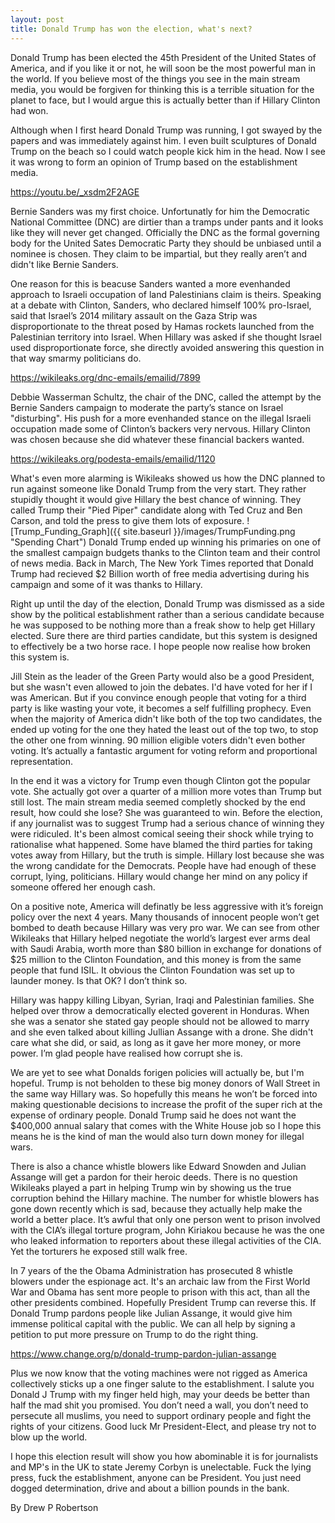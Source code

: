 ```yaml
---
layout: post
title: Donald Trump has won the election, what's next?
---
```


Donald Trump has been elected the 45th President of the United States of America, and if you like it or not, he will soon be the most powerful man in the world. If you believe most of the things you see in the main stream media, you would be forgiven for thinking this is a terrible situation for the planet to face, but I would argue this is actually better than if Hillary Clinton had won.

Although when I first heard Donald Trump was running, I got swayed by the papers and was immediately against him. I even built sculptures of Donald Trump on the beach so I could watch people kick him in the head. Now I see it was wrong to form an opinion of Trump based on the establishment media. 

<https://youtu.be/_xsdm2F2AGE>

Bernie Sanders was my first choice. Unfortunatly for him the Democratic National Committee (DNC) are dirtier than a tramps under pants and it looks like they will never get changed. Officially the DNC as the formal governing body for the United Sates Democratic Party they should be unbiased until a nominee is chosen. They claim to be impartial, but they really aren’t and didn't like Bernie Sanders.

One reason for this is beacuse Sanders wanted a more evenhanded approach to Israeli occupation of land Palestinians claim is theirs. Speaking at a debate with Clinton, Sanders, who declared himself 100% pro-Israel, said that Israel’s 2014 military assault on the Gaza Strip was disproportionate to the threat posed by Hamas rockets launched from the Palestinian territory into Israel. When Hillary was asked if she thought Israel used disproportionate force, she directly avoided answering this question in that way smarmy politicians do.

<https://wikileaks.org/dnc-emails/emailid/7899>

Debbie Wasserman Schultz, the chair of the DNC, called the attempt by the Bernie Sanders campaign to moderate the party’s stance on Israel "disturbing". His push for a more evenhanded stance on the illegal Israeli occupation made some of Clinton’s backers very nervous. Hillary Clinton was chosen because she did whatever these financial backers wanted.

<https://wikileaks.org/podesta-emails/emailid/1120>

What's even more alarming is Wikileaks showed us how the DNC planned to run against someone like Donald Trump from the very start. They rather stupidly thought it would give Hillary the best chance of winning. They called Trump their "Pied Piper" candidate along with Ted Cruz and Ben Carson, and told the press to give them lots of exposure.
![Trump_Funding_Graph]({{ site.baseurl }}/images/TrumpFunding.png "Spending Chart")
Donald Trump ended up winning his primaries on one of the smallest campaign budgets thanks to the Clinton team and their control of news media. Back in March, The New York Times reported that Donald Trump had recieved $2 Billion worth of free media advertising during his campaign and some of it was thanks to Hillary. 

Right up until the day of the election, Donald Trump was dismissed as a side show by the political establishment rather than a serious candidate because he was supposed to be nothing more than a freak show to help get Hillary elected. Sure there are third parties candidate, but this system is designed to effectively be a two horse race. I hope people now realise how broken this system is.

Jill Stein as the leader of the Green Party would also be a good President, but she wasn't even allowed to join the debates. I'd have voted for her if I was American. But if you convince enough people that voting for a third party is like wasting your vote, it becomes a self fulfilling prophecy. Even when the majority of America didn't like both of the top two candidates, the ended up voting for the one they hated the least out of the top two, to stop the other one from winning. 90 million eligible voters didn't even bother voting. It’s actually a fantastic argument for voting reform and proportional representation.

In the end it was a victory for Trump even though Clinton got the popular vote. She actually got over a quarter of a million more votes than Trump but still lost. The main stream media seemed completly shocked by the end result, how could she lose? She was guaranteed to win. Before the election, if any journalist was to suggest Trump had a serious chance of winning they were ridiculed. It's been almost comical seeing their shock while trying to rationalise what happened. Some have blamed the third parties for taking votes away from Hillary, but the truth is simple. Hillary lost because she was the wrong candidate for the Democrats. People have had enough of these corrupt, lying, politicians. Hillary would change her mind on any policy if someone offered her enough cash.

On a positive note, America will definatly be less aggressive with it’s foreign policy over the next 4 years. Many thousands of innocent people won’t get bombed to death because Hillary was very pro war. We can see from other Wikileaks that Hillary helped negotiate the world’s largest ever arms deal with Saudi Arabia, worth more than $80 billion in exchange for donations of $25 million to the Clinton Foundation, and this money is from the same people that fund ISIL. It obvious the Clinton Foundation was set up to launder money. Is that OK? I don’t think so.

Hillary was happy killing Libyan, Syrian, Iraqi and Palestinian families. She helped over throw a democratically elected goverent in Honduras. When she was a senator she stated gay people should not be allowed to marry and she even talked about killing Jullian Assange with a drone. She didn't care what she did, or said, as long as it gave her more money, or more power. I’m glad people have realised how corrupt she is.

We are yet to see what Donalds forigen policies will actually be, but I'm hopeful. Trump is not beholden to these big money donors of Wall Street in the same way Hillary was. So hopefully this means he won’t be forced into making questionable decisions to increase the profit of the super rich at the expense of ordinary people. Donald Trump said he does not want the $400,000 annual salary that comes with the White House job so I hope this means he is the kind of man the would also turn down money for illegal wars.

There is also a chance whistle blowers like Edward Snowden and Julian Assange will get a pardon for their heroic deeds. There is no question Wikileaks played a part in helping Trump win by showing us the true corruption behind the Hillary machine. The number for whistle blowers has gone down recently which is sad, because they actually help make the world a better place. It’s awful that only one person went to prison involved with the CIA’s illegal torture program, John Kiriakou because he was the one who leaked information to reporters about these illegal activities of the CIA. Yet the torturers he exposed still walk free.
 
In 7 years of the the Obama Administration has prosecuted 8 whistle blowers under the espionage act. It's an archaic law from the First World War and Obama has sent more people to prison with this act, than all the other presidents combined. Hopefully President Trump can reverse this. If Donald Trump pardons people like Julian Assange, it would give him immense political capital with the public. We can all help by signing a petition to put more pressure on Trump to do the right thing.

<https://www.change.org/p/donald-trump-pardon-julian-assange>

Plus we now know that the voting machines were not rigged as America collectively sticks up a one finger salute to the establishment. I salute you Donald J Trump with my finger held high, may your deeds be better than half the mad shit you promised. You don’t need a wall, you don’t need to persecute all muslims, you need to support ordinary people and fight the rights of your citizens. Good luck Mr President-Elect, and please try not to blow up the world.

I hope this election result will show you how abominable it is for journalists and MP's in the UK to state Jeremy Corbyn is unelectable. Fuck the lying press, fuck the establishment, anyone can be President. You just need dogged determination, drive and about a billion pounds in the bank. 

By Drew P Robertson

<div class="fb-share-button" data-href="{{site.url}}{{page.url}}" data-layout="button_count" style="position: relative; top: -8px; left: 33px;"></div>
